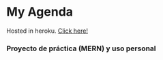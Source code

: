 # My Agenda
Hosted in heroku. [Click here!](https://organizateunpoco.herokuapp.com/)
### Proyecto de práctica (MERN) y uso personal
